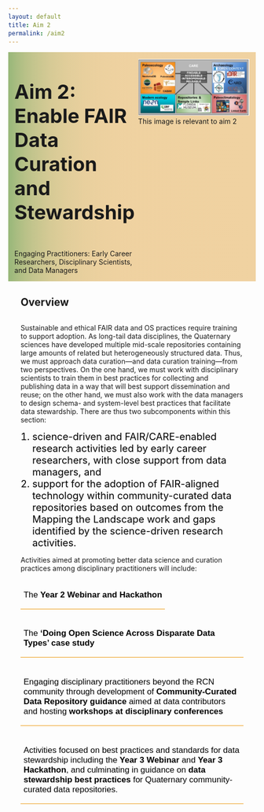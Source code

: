 ```yaml
---
layout: default
title: Aim 2
permalink: /aim2
---
```


<style>
  @media print, screen and (max-width:480px) {
   #heading-left {
      padding-bottom: 0%;
      }
}
  li {
  font-size:20px;
  color:#000;
  }
.collapse {
  display: none;
  top: 63px;
  z-index:10000;
  box-shadow: 0px 8px 16px 0px rgba(0,0,0,0.2);
  margin-bottom:5%;
}

.show {
  display: grid;
  grid-template-rows: auto;
  
}

  .bttn {
  background-color:transparent;
  cursor:pointer;
  border: 0;
  border-bottom:1px solid #ec970b;
  padding-top:1%;
  font-size:17px;
  text-align:left;
  margin-bottom:4%;
  }
  
  .bttn:hover {
  background-color:#f0ddc0;
  }
  
   .bttn p:hover {
  color: #877d68;
  font-weight:bold;
  }
  .bttn_show {
  border: 2.5px solid #ec970b;
  }

  </style>
<div class="text-block-main" style="display:grid;grid-template-columns: auto">
  
<div class="text-block-right" style="display:grid;grid-template-columns:repeat(auto-fit, minmax(200px, 1fr));background-image:linear-gradient(to left, #f0d2a1, 90%, #97b779);padding:0;align-content:center;" id="headingblock">
    <div class="text-block-right" style="display:grid;grid-template-rows:auto auto;background-color:transparent;padding-left:5%;align-content:center;width:95%;" id="heading-left">
      <h1 style="font-size:40px;"> Aim 2: Enable FAIR Data Curation and Stewardship </h1>
      <p style="align-self:start;padding-top:10px;" id="describe">Engaging Practitioners: Early Career Researchers, Disciplinary Scientists, and Data Managers</p>
    </div>
    <div class="text-block-right" style="background-color:transparent;padding-left:0;float:right;justify-self:end;max-width:460px; margin-right:5%; margin-left: 5%; width: 90%;" id="heading-image">
      <figure style="margin-left:0px;margin-right:0px;" id="stakes">
        <img src="./images/fairos-stakeholders.jpg" alt="Stakeholders" style="width:100%">
        <figcaption>This image is relevant to aim 2 </figcaption>
      </figure>
    </div>
  </div>
  <div class="text-block-right" style="display:grid;grid-template-rows: auto auto;width:90%;padding-right:5%;padding-left:5%;">
    <h2>Overview</h2>
    <div>
      <p>Sustainable and ethical FAIR data and OS practices require training to support adoption.  As long-tail data disciplines, the Quaternary sciences have developed multiple mid-scale  repositories containing large amounts of related but heterogeneously structured data. Thus, we must  approach data curation—and data curation training—from two perspectives. On the one hand, we must  work with disciplinary scientists to train them in best practices for collecting and publishing data in a way  that will best support dissemination and reuse; on the other hand, we must also work with the data  managers to design schema- and system-level best practices that facilitate data stewardship. There are thus two subcomponents within this section:
      <ol>
        <li>science-driven and FAIR/CARE-enabled research activities  led by early career researchers, with close support from data managers, and </li>
        <li>support for the adoption of FAIR-aligned technology within community-curated data repositories based on outcomes from the Mapping the Landscape work and gaps identified  by the science-driven research activities.</li>
      </ol></p>
      <p>Activities aimed at promoting better data science and curation  practices among disciplinary practitioners will include:</p> 
        <button class="bttn" id="y2-web" onclick="Func_y2web()">
            <div><p>The <strong>Year 2 Webinar and Hackathon</strong></p></div>
</button>
        <div class="collapse" id="readMore_y2-web">
          <div class="read-more-content" style="width:90%;padding-left:5%;padding-right:5%;padding-top:2%;padding-bottom:2%;">
          <p>Efforts to engage early career researchers working with data across community-curated data repositories will begin in Year 1 with the webinar and  symposium, with subsequent invitations to a set of early career reseachers to participate in the Year 2 webinar and symposium hackathon. The hackathon will be focused around science-driven use cases for community-curated data repository alignment. Early-career-researcher activities in the hackathon will be largely self-driven, with the identified project case studies scaffolding the hackathon activities. The community of more senior  data managers and disciplinary practitioners will support development of early-career-researcher research aims during the hackathon itself. The hackathon will be preceded by a series of four webinars, introducing the early career researchers to the participating community-curated data repositories and to tools and approaches for data alignment. This will ensure that participants at the hackathon will have common knowledge of the available resources. All participants will also be exposed to basic principles of software development through the use of adapted education  modules, providing an opportunity to improve skills and to ensure all participants are able to engage fully in the workshop. Webinars following the hackathon will support ongoing work and serve to keep early career resarchers engaged after the symposium meeting, and will support the resolution of any ongoing difficulties as participants return to their home institutions. </p>
          </div>
        </div>
    <br>
        <button class="bttn" id="os-casestudy" onclick="Func_oscasestudy()">
          <div><p>The <strong>‘Doing Open Science Across Disparate Data Types’ case study</strong></p></div>
      </button>
        <div class="collapse" id="readMore_os-casestudy">
          <div class="read-more-content" style="width:90%;padding-left:5%;padding-right:5%;padding-top:2%;padding-bottom:2%;">
            <p>This case study will model reproducibility and open science for disciplinary practitioners (Aim 1), and serve to anchor  outreach to disciplinary practitioners through early-career-researcher activities (Aim 2). Quaternary and modern organismal  and environmental data can be linked by place and time, despite differing data types. For example, organismal occurrence data is typically georeferenced with a latitude and longitude, or at minimum locality information, as well as both date of collection and, for non-modern collections, temporal age of the  specimen. Workflows to combine organismal and environmental data (both paleo and modern) are already being created by many different data practitioners, but many are either not reproducible or not formalized into a published and shareable pipeline. By leveraging existing tools  to access and create interoperable data, and methods already commonly used by data practitioners to link data sources by spatial region (e.g. aggregate latitude, longitude) and temporal span (e.g. within 1000 year bins), we will create a model open science workflow aimed at data practitioners within the broader Quaternary science community. Developing this case study and workflow in Year 1 will highlight potential interoperability issues among Quaternary and modern data resources and feed into Aim 1 interoperability work. Using this  workflow, we can create a simple biology-motivated case study investigating macro-scale biodiversity change in relation to environmental and anthropogenic changes. The final workflow and case study will  then be packaged for disciplinary conference workshops and as an open educational resource aimed at undergraduate students to demonstrate the power of creating an interdisciplinary data resource ecosystem.</p>
          </div>
       </div>
          <button class="bttn" id="pracs" onclick="Func_pracs()"> 
            <div><p>Engaging disciplinary practitioners beyond the RCN community through development of <strong>Community-Curated Data Repository guidance</strong> aimed at data contributors and hosting <strong>workshops at disciplinary conferences</strong></p></div>
      </button>
          <div class="collapse" id="readMore_pracs">
            <div class="read-more-content" style="width:90%;padding-left:5%;padding-right:5%;padding-top:2%;padding-bottom:2%;">
              <p>Given the complexity of data resources within our disciplinary communities, a key need is guidance aimed at data generators on the set of options for data curation within different disciplinary communities. Early career researchers  will also likely be engaged in data curation activities, and one outcome of the early-career-researcher activities will be best practices documentation to support onboarding data (e.g. a resource describing the scope of data  repositories amongst the community; goals and aims of different community-curated data repositories; types of data and formats accepted by community-curated data repositories; checklists to facilitate ease of use). This will be directly informed by the Aim 1 Mapping the Landscape exercise and the early-career-researcher Hackathon in Year 2, where individuals will  have gained experience working with data from across a range of community-curated data repositories, and may be generating new data that has no obvious home within the disciplinary community-curated data repositories involved in this project. </p>
<p>Much of the work of furthering the adoption of FAIR and CARE principles in disciplinary communities comes not just through technical advances but through establishing a culture of openness, literacy, and trust in FAIR and CARE principles. In order to disseminate the RCN documentation and guidance and thus help support ethical FAIROS data curation practices amongst the broader community, we will lead and facilitate training and outreach workshops at professional society meetings. To do this, we will convert the various best practices documentation into training videos and other  introductory resources aimed at the core disciplinary practitioner communities. Disciplinary outreach beyond the RCN community will occur throughout all three years, though  the nature and focus of outreach will change through time and by community, as the focal activities of the  project move from one aim to another. </p>
            </div>
      </div>
      <button class="bttn" id="year3" onclick="Func_year3()"> 
          <div><p>Activities focused on best practices and standards for data stewardship including the <strong>Year 3 Webinar</strong> and <strong>Year 3 Hackathon</strong>, and culminating in guidance on <strong>data stewardship best practices</strong> for Quaternary community-curated data repositories.</p></div>
      </button>
      <div class="collapse" id="readMore_year3">
          <div class="read-more-content" style="width:90%;padding-left:5%;padding-right:5%;padding-top:2%;padding-bottom:2%;">
            <p>Interoperability and reproducibility are only part of the FAIROS puzzle. Repositories require trust and practitioners require skills to support sustainable FAIROS practices. The  focus in Year 3 is on solidifying the adoption of better data science and curation practices to support  FAIROS practices in the future, and to preserve the critical role that small- and mid-scale data resources provide in the information architecture of the sciences. Support of best practices adoption will be undertaken  through continued engagement with early career researchers, while re-engaging members within the Informatics  domain to address technical gaps identified through the Years 1 and 2 hackathon efforts. Year 3 activities  will also focus on software practices that can support trust in online data repositories, including OAuth systems, data versioning, JSON-LD serialization, APIs, and other technical architecture that is required to  properly support FAIROS practices. As with previous years, there will be a series of webinars prior to the Year 3 symposium hackathon; the hackathon will focus on implementation of software practices within community-curated data repositories, and follow-up webinars will focus on developing and refining best-practices documentation for  implementing these applications and tools within Quaternary community-curated data repositories.
</p>
          </div>
      </div>
    </div>
  </div>
</div>

<script>
function Func_y2web() {
  document.getElementById("readMore_y2-web").classList.toggle("show");
  document.getElementById("y2-web").classList.toggle("bttn_show");
}

function Func_oscasestudy() {
  document.getElementById("readMore_os-casestudy").classList.toggle("show");
  document.getElementById("os-casestudy").classList.toggle("bttn_show");
}

  function Func_pracs() {
  document.getElementById("readMore_pracs").classList.toggle("show");
  document.getElementById("pracs").classList.toggle("bttn_show");
}

   function Func_year3() {
  document.getElementById("readMore_year3").classList.toggle("show");
  document.getElementById("year3").classList.toggle("bttn_show");
}



</script>

